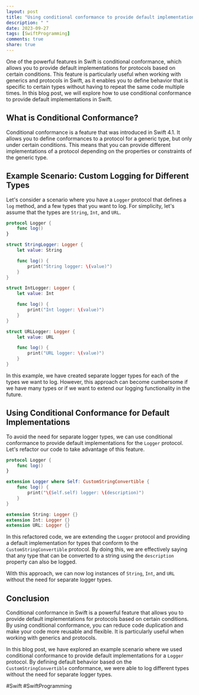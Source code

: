 ```yaml
---
layout: post
title: "Using conditional conformance to provide default implementations in Swift"
description: " "
date: 2023-09-27
tags: [SwiftProgramming]
comments: true
share: true
---
```


One of the powerful features in Swift is conditional conformance, which allows you to provide default implementations for protocols based on certain conditions. This feature is particularly useful when working with generics and protocols in Swift, as it enables you to define behavior that is specific to certain types without having to repeat the same code multiple times. In this blog post, we will explore how to use conditional conformance to provide default implementations in Swift.

## What is Conditional Conformance?

Conditional conformance is a feature that was introduced in Swift 4.1. It allows you to define conformances to a protocol for a generic type, but only under certain conditions. This means that you can provide different implementations of a protocol depending on the properties or constraints of the generic type.

## Example Scenario: Custom Logging for Different Types

Let's consider a scenario where you have a `Logger` protocol that defines a `log` method, and a few types that you want to log. For simplicity, let's assume that the types are `String`, `Int`, and `URL`.

```swift
protocol Logger {
    func log()
}

struct StringLogger: Logger {
    let value: String

    func log() {
        print("String logger: \(value)")
    }
}

struct IntLogger: Logger {
    let value: Int

    func log() {
        print("Int logger: \(value)")
    }
}

struct URLLogger: Logger {
    let value: URL

    func log() {
        print("URL logger: \(value)")
    }
}
```

In this example, we have created separate logger types for each of the types we want to log. However, this approach can become cumbersome if we have many types or if we want to extend our logging functionality in the future.

## Using Conditional Conformance for Default Implementations

To avoid the need for separate logger types, we can use conditional conformance to provide default implementations for the `Logger` protocol. Let's refactor our code to take advantage of this feature.

```swift
protocol Logger {
    func log()
}

extension Logger where Self: CustomStringConvertible {
    func log() {
        print("\(Self.self) logger: \(description)")
    }
}

extension String: Logger {}
extension Int: Logger {}
extension URL: Logger {}
```

In this refactored code, we are extending the `Logger` protocol and providing a default implementation for types that conform to the `CustomStringConvertible` protocol. By doing this, we are effectively saying that any type that can be converted to a string using the `description` property can also be logged.

With this approach, we can now log instances of `String`, `Int`, and `URL` without the need for separate logger types.

## Conclusion

Conditional conformance in Swift is a powerful feature that allows you to provide default implementations for protocols based on certain conditions. By using conditional conformance, you can reduce code duplication and make your code more reusable and flexible. It is particularly useful when working with generics and protocols.

In this blog post, we have explored an example scenario where we used conditional conformance to provide default implementations for a `Logger` protocol. By defining default behavior based on the `CustomStringConvertible` conformance, we were able to log different types without the need for separate logger types.

#Swift #SwiftProgramming